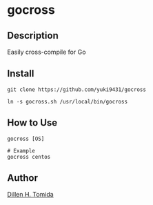 # gocross

## Description
Easily cross-compile for Go

## Install
```bash:#
git clone https://github.com/yuki9431/gocross

ln -s gocross.sh /usr/local/bin/gocross
```

## How to Use
```bash:#
gocross [OS]

# Example
gocross centos
```

## Author
[Dillen H. Tomida](https://twitter.com/t0mihir0)